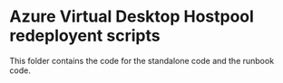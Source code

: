 # Azure Virtual Desktop Hostpool redeployent scripts

This folder contains the code for the standalone code and the runbook code.

